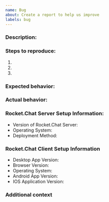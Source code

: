 ```yaml
---
name: Bug
about: Create a report to help us improve
labels: bug
---
```


### Description:

<!-- A clear and concise description of what the bug is. -->

### Steps to reproduce:

1. <!-- Go to '...' -->
2. <!-- Click on '....' -->
3. <!-- and so on... -->

### Expected behavior:

<!-- What you expect to happen -->

### Actual behavior:

<!-- What actually happens with SCREENSHOT, if applicable -->

### Rocket.Chat Server Setup Information:

<!-- Feel Free to Remove this section if you are a user and dont have the exact server details -->
<!-- Additional Information which may be useful. Add whatever information is available, skip the field which are not available-->

- Version of Rocket.Chat Server: 
- Operating System: 
- Deployment Method: <!-- snap/docker/tar/etc -->

### Rocket.Chat Client Setup Information

<!--Rocket.Chat is avaiable in browser, desktop application, android application and the IOS Application-->

<!-- On What platform did you exeperiece this bug ? -->

- Desktop App Version: <!-- Remove if not applicable -->
- Browser Version: <!-- Remove if not applicable -->
- Operating System: <!-- Remove if not applicable -->
- Android App Version: <!-- Remove if not applicable -->
- IOS Application Version: <!-- Remove if not applicable -->

### Additional context

<!-- Add any other context about the problem here. -->
